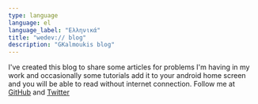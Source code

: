 ```yaml
---
type: language
language: el
language_label: "Ελληνικά"
title: "wedev:// blog"
description: "GKalmoukis blog"
---
```


I've created this blog to share some articles for problems I'm having in my work and occasionally some tutorials add it to your android home screen and you will be able to read without internet connection. Follow me at [GitHub](https://github.com/gkalmoukis) and [Twitter](https://twitter.com/giokalm)